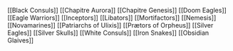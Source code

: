 [[Black Consuls]]
[[Chapitre Aurora]]
[[Chapitre Genesis]]
[[Doom Eagles]]
[[Eagle Warriors]]
[[Inceptors]]
[[Libators]]
[[Mortifactors]]
[[Nemesis]]
[[Novamarines]]
[[Patriarchs of Ulixis]]
[[Prætors of Orpheus]]
[[Silver Eagles]]
[[Silver Skulls]]
[[White Consuls]]
[[Iron Snakes]]
[[Obsidian Glaives]]
